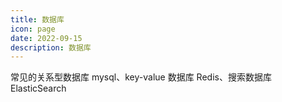 ```yaml
---
title: 数据库
icon: page 
date: 2022-09-15
description: 数据库
---
```


常见的关系型数据库 mysql、key-value 数据库 Redis、搜索数据库 ElasticSearch
<!-- more -->


